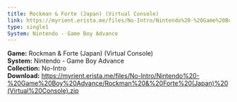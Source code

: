 ```yaml
---
title: Rockman & Forte (Japan) (Virtual Console)
link: https://myrient.erista.me/files/No-Intro/Nintendo%20-%20Game%20Boy%20Advance/Rockman%20&%20Forte%20(Japan)%20(Virtual%20Console).zip
type: single1
System: Nintendo - Game Boy Advance
---
```

<b>Game:</b> Rockman & Forte (Japan) (Virtual Console)<br>
<b>System:</b> Nintendo - Game Boy Advance<br>
<b>Collection:</b> No-Intro<br>
<b>Download:</b> https://myrient.erista.me/files/No-Intro/Nintendo%20-%20Game%20Boy%20Advance/Rockman%20&%20Forte%20(Japan)%20(Virtual%20Console).zip